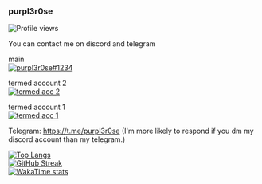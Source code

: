### purpl3r0se
![Profile views](https://komarev.com/ghpvc/?username=purpl3r0se)

You can contact me on discord and telegram  

main  
[![purpl3r0se#1234](https://discord.c99.nl/widget/theme-1/975326428868534272.png)](https://discord.c99.nl/)  

termed account 2  
[![termed acc 2](https://discord.c99.nl/widget/theme-1/842095705388089395.png)](https://discord.c99.nl/)  

termed account 1  
[![termed acc 1](https://discord.c99.nl/widget/theme-1/935524992647573514.png)](https://discord.c99.nl/)  

Telegram: https://t.me/purpl3r0se (I'm more likely to respond if you dm my discord account than my telegram.)

[![Top Langs](https://github-readme-stats.vercel.app/api/top-langs/?username=purpl3r0se&langs_count=10)](https://github.com/anuraghazra/github-readme-stats)  
[![GitHub Streak](http://github-readme-streak-stats.herokuapp.com?user=purpl3r0se&theme=dark&background=000000)](https://git.io/streak-stats)  
[![WakaTime stats](https://github-readme-stats.vercel.app/api/wakatime?range=last_year&username=purpl3r0se)](https://github.com/anuraghazra/github-readme-stats)  
